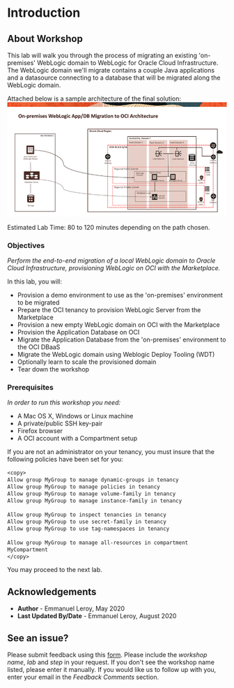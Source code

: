 # Introduction

## About Workshop

This lab will walk you through the process of migrating an existing 'on-premises' WebLogic domain to WebLogic for Oracle Cloud Infrastructure. The WebLogic domain we'll migrate contains a couple Java applications and a datasource connecting to a database that will be migrated along the WebLogic domain.

Attached below is a sample architecture of the final solution:
![](./images/Architecture.png)

Estimated Lab Time: 80 to 120 minutes depending on the path chosen.

### Objectives

*Perform the end-to-end migration of a local WebLogic domain to Oracle Cloud Infrastructure, provisioning WebLogic on OCI with the Marketplace.*

In this lab, you will:
- Provision a demo environment to use as the 'on-premises' environment to be migrated
- Prepare the OCI tenancy to provision WebLogic Server from the Marketplace
- Provision a new empty WebLogic domain on OCI with the Marketplace
- Provision the Application Database on OCI
- Migrate the Application Database from the 'on-premises' environment to the OCI DBaaS
- Migrate the WebLogic domain using Weblogic Deploy Tooling (WDT)
- Optionally learn to scale the provisioned domain
- Tear down the workshop

### Prerequisites

*In order to run this workshop you need:*

* A Mac OS X, Windows or Linux machine
* A private/public SSH key-pair
* Firefox browser
* A OCI account with a Compartment setup

If you are not an administrator on your tenancy, you must insure that the following policies have been set for you:

```
<copy>
Allow group MyGroup to manage dynamic-groups in tenancy
Allow group MyGroup to manage policies in tenancy
Allow group MyGroup to manage volume-family in tenancy
Allow group MyGroup to manage instance-family in tenancy

Allow group MyGroup to inspect tenancies in tenancy
Allow group MyGroup to use secret-family in tenancy
Allow group MyGroup to use tag-namespaces in tenancy

Allow group MyGroup to manage all-resources in compartment MyCompartment
</copy>
```

You may proceed to the next lab.

## Acknowledgements

 - **Author** - Emmanuel Leroy, May 2020
 - **Last Updated By/Date** - Emmanuel Leroy, August 2020

## See an issue?
Please submit feedback using this [form](https://apexapps.oracle.com/pls/apex/f?p=133:1:::::P1_FEEDBACK:1). Please include the *workshop name*, *lab* and *step* in your request.  If you don't see the workshop name listed, please enter it manually. If you would like us to follow up with you, enter your email in the *Feedback Comments* section.

